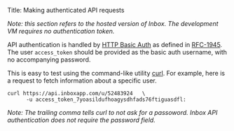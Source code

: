 Title: Making authenticated API requests

*Note: this section refers to the hosted version of Inbox. The development VM requires no authentication token.*


API authentication is handled by [HTTP Basic Auth](http://en.wikipedia.org/wiki/Basic_access_authentication) as defined in [RFC-1945](http://tools.ietf.org/html/rfc1945). The user `access_token` should be provided as the basic auth username, with no accompanying password.

This is easy to test using the command-like utility [curl](http://curl.haxx.se/docs/manpage.html). For example, here is a request to fetch information about a specific user. 

    curl https://api.inboxapp.com/u/52483924   \
          -u access_token_7yoasildufhoagysdhfads76ftiguasdfl:


*Note: The trailing comma tells curl to not ask for a passoword. Inbox API authentication does not require the password field.*

